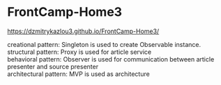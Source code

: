 # FrontCamp-Home3 <br/>
https://dzmitrykazlou3.github.io/FrontCamp-Home3/

creational pattern: Singleton is used to create Observable instance.<br/>
structural pattern: Proxy is used for article service<br/>
behavioral pattern: Observer is used for communication between article presenter and source presenter<br/>
architectural pattern: MVP is used as architecture<br/>
